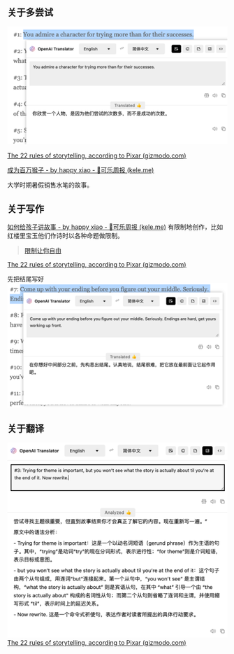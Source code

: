 

## 关于多尝试

![image.png](https://raw.githubusercontent.com/lyloou/img/develop/v3/202303251739060.png)

[The 22 rules of storytelling, according to Pixar (gizmodo.com)](https://gizmodo.com/the-22-rules-of-storytelling-according-to-pixar-5916970)


[成为百万猴子 - by happy xiao - 🥤可乐周报 (kele.me)](https://www.kele.me/p/monkey)

大学时期暑假销售水笔的故事。


## 关于写作
[如何给孩子讲故事 - by happy xiao - 🥤可乐周报 (kele.me)](https://www.kele.me/p/story)
有限制地创作，比如红楼里宝玉他们作诗时以各种命题做限制。
> [限制让你自由](https://www.youtube.com/watch?v=e8Wo0_OGy7M)

[The 22 rules of storytelling, according to Pixar (gizmodo.com)](https://gizmodo.com/the-22-rules-of-storytelling-according-to-pixar-5916970)

先把结尾写好
![image.png](https://raw.githubusercontent.com/lyloou/img/develop/v3/202303251800900.png)


## 关于翻译
![image.png](https://raw.githubusercontent.com/lyloou/img/develop/v3/202303251748023.png)
[The 22 rules of storytelling, according to Pixar (gizmodo.com)](https://gizmodo.com/the-22-rules-of-storytelling-according-to-pixar-5916970)
